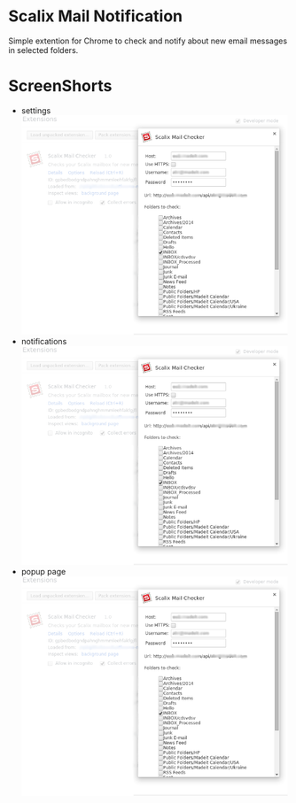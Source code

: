 Scalix Mail Notification
=======

Simple extention for Chrome to check and notify about new email messages in selected 
folders.

ScreenShorts
=======

* settings ![Settings Dialog](/images/settings.png?raw=true "Settings Dialog")
* notifications ![notifications](/images/settings.png?raw=true "notifications")
* popup page ![popup page](/images/settings.png?raw=true "popup page")